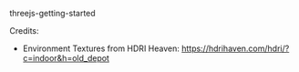 threejs-getting-started

Credits:

- Environment Textures from HDRI Heaven: https://hdrihaven.com/hdri/?c=indoor&h=old_depot
